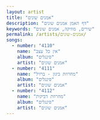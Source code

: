 ```yaml
---
layout: artist
title: "אמנים שונים"
description: "דף האמן אמנים שונים"
keywords: "שירים, מוזיקה, אמנים שונים"
permalink: /artists/אמנים-שונים/
songs:
  - number: "4110"
    name: "אין כל עצב"
    album: "סינגלים"
    artist: "אמנים שונים"
  - number: "4111"
    name: "מחרוזת ביגון - ברזיל"
    album: "סינגלים"
    artist: "אמנים שונים"
  - number: "4112"
    name: "מחרוזת דביקות"
    album: "סינגלים"
    artist: "אמנים שונים"
---
```


